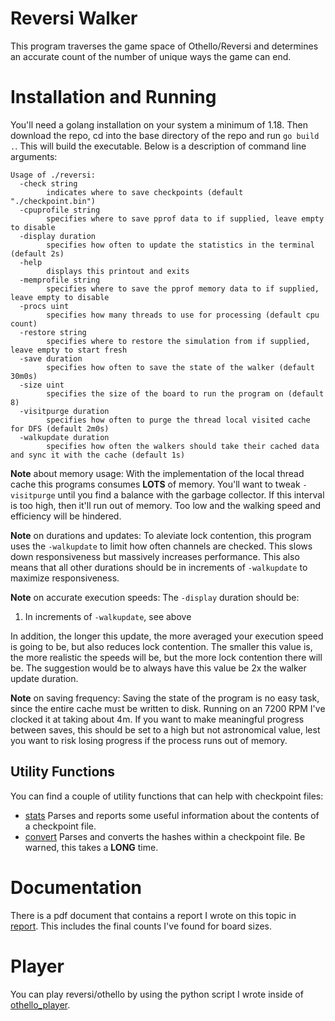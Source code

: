 # Reversi Walker
This program traverses the game space of Othello/Reversi and determines an accurate count of the number of unique ways the game can end.

# Installation and Running
You'll need a golang installation on your system a minimum of 1.18. Then download the repo, cd into the base directory of the repo and run `go build .`. This will build the executable. Below is a description of command line arguments:

```
Usage of ./reversi:
  -check string
        indicates where to save checkpoints (default "./checkpoint.bin")
  -cpuprofile string
        specifies where to save pprof data to if supplied, leave empty to disable
  -display duration
        specifies how often to update the statistics in the terminal (default 2s)
  -help
        displays this printout and exits
  -memprofile string
        specifies where to save the pprof memory data to if supplied, leave empty to disable
  -procs uint
        specifies how many threads to use for processing (default cpu count)
  -restore string
        specifies where to restore the simulation from if supplied, leave empty to start fresh
  -save duration
        specifies how often to save the state of the walker (default 30m0s)
  -size uint
        specifies the size of the board to run the program on (default 8)
  -visitpurge duration
        specifies how often to purge the thread local visited cache for DFS (default 2m0s)
  -walkupdate duration
        specifies how often the walkers should take their cached data and sync it with the cache (default 1s)
```

**Note** about memory usage: With the implementation of the local thread cache this programs consumes **LOTS** of memory.
You'll want to tweak `-visitpurge` until you find a balance with the garbage collector. If this interval is too high, then it'll run out of memory.
Too low and the walking speed and efficiency will be hindered.

**Note** on durations and updates: To aleviate lock contention, this program uses the `-walkupdate` to limit how often channels are checked.
This slows down responsiveness but massively increases performance. This also means that all other durations should be in increments of `-walkupdate`
to maximize responsiveness.

**Note** on accurate execution speeds: The `-display` duration should be:
1. In increments of `-walkupdate`, see above

In addition, the longer this update, the more averaged your execution speed is going to be, but also reduces lock contention.
The smaller this value is, the more realistic the speeds will be, but the more lock contention there will be.
The suggestion would be to always have this value be 2x the walker update duration.

**Note** on saving frequency: Saving the state of the program is no easy task, since the entire cache must be written to disk. Running on an 7200 RPM I've clocked it at taking about 4m.
If you want to make meaningful progress between saves, this should be set to a high but not astronomical value, lest you want to risk losing progress if the process runs out of memory.

## Utility Functions

You can find a couple of utility functions that can help with checkpoint files:

- [stats](./cmd/checkpoint-stats/) Parses and reports some useful information about the contents of a checkpoint file.
- [convert](./cmd/checkpoint-convert/) Parses and converts the hashes within a checkpoint file. Be warned, this takes a **LONG** time.

# Documentation
There is a pdf document that contains a report I wrote on this topic in [report](./report). This includes the final counts I've found for board sizes.

# Player
You can play reversi/othello by using the python script I wrote inside of [othello_player](./othello_player).

